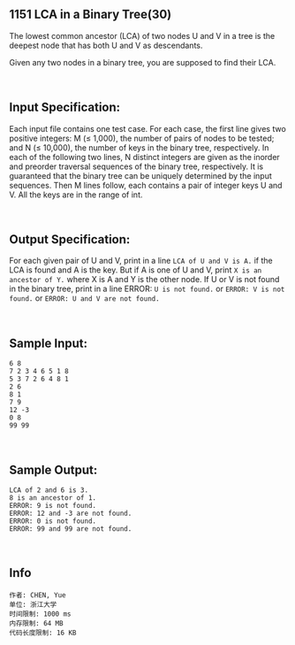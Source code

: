 ##	1151 LCA in a Binary Tree(30)

The lowest common ancestor (LCA) of two nodes U and V in a tree is the deepest node that has both U and V as descendants.

Given any two nodes in a binary tree, you are supposed to find their LCA.

<br>

##	Input Specification:

Each input file contains one test case. For each case, the first line gives two positive integers: M (≤ 1,000), the number of pairs of nodes to be tested; and N (≤ 10,000), the number of keys in the binary tree, respectively. In each of the following two lines, N distinct integers are given as the inorder and preorder traversal sequences of the binary tree, respectively. It is guaranteed that the binary tree can be uniquely determined by the input sequences. Then M lines follow, each contains a pair of integer keys U and V. All the keys are in the range of int.

<br>

##	Output Specification:

For each given pair of U and V, print in a line `LCA of U and V is A.` if the LCA is found and A is the key. But if A is one of U and V, print `X is an ancestor of Y.` where X is A and Y is the other node. If U or V is not found in the binary tree, print in a line ERROR: `U is not found.` or `ERROR: V is not found.` or `ERROR: U and V are not found.`

<br>

##	Sample Input:

	6 8
	7 2 3 4 6 5 1 8
	5 3 7 2 6 4 8 1
	2 6
	8 1
	7 9
	12 -3
	0 8
	99 99

<br>

##	Sample Output:

	LCA of 2 and 6 is 3.
	8 is an ancestor of 1.
	ERROR: 9 is not found.
	ERROR: 12 and -3 are not found.
	ERROR: 0 is not found.
	ERROR: 99 and 99 are not found.

<br>

##	Info

	作者: CHEN, Yue
	单位: 浙江大学
	时间限制: 1000 ms
	内存限制: 64 MB
	代码长度限制: 16 KB
	
